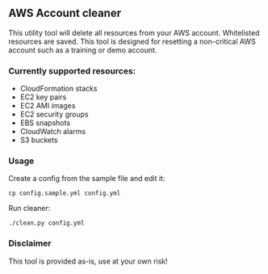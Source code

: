 ## AWS Account cleaner

This utility tool will delete all resources from your AWS account. Whitelisted resources are saved. This tool is designed for resetting a non-critical AWS account such as a training or demo account.

### Currently supported resources:

- CloudFormation stacks
- EC2 key pairs
- EC2 AMI images
- EC2 security groups
- EBS snapshots
- CloudWatch alarms
- S3 buckets

### Usage

Create a config from the sample file and edit it:

    cp config.sample.yml config.yml

Run cleaner:

    ./clean.py config.yml

### Disclaimer

This tool is provided as-is, use at your own risk!
